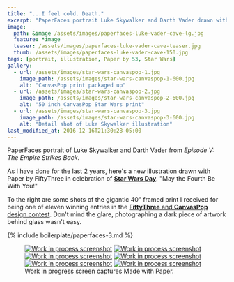 ```yaml
---
title: "...I feel cold. Death."
excerpt: "PaperFaces portrait Luke Skywalker and Darth Vader drawn with Paper by 53 on an iPad."
image: 
  path: &image /assets/images/paperfaces-luke-vader-cave-lg.jpg 
  feature: *image
  teaser: /assets/images/paperfaces-luke-vader-cave-teaser.jpg
  thumb: /assets/images/paperfaces-luke-vader-cave-150.jpg
tags: [portrait, illustration, Paper by 53, Star Wars]
gallery:
  - url: /assets/images/star-wars-canvaspop-1.jpg
    image_path: /assets/images/star-wars-canvaspop-1-600.jpg
    alt: "CanvasPop print packaged up"
  - url: /assets/images/star-wars-canvaspop-2.jpg
    image_path: /assets/images/star-wars-canvaspop-2-600.jpg
    alt: "50 inch CanvasPop Star Wars print"
  - url: /assets/images/star-wars-canvaspop-3.jpg
    image_path: /assets/images/star-wars-canvaspop-3-600.jpg
    alt: "Detail shot of Luke Skywalker illustration"
last_modified_at: 2016-12-16T21:30:28-05:00
---
```


PaperFaces portrait of Luke Skywalker and Darth Vader from *Episode V: The Empire Strikes Back*.

As I have done for the last 2 years, here's a new illustration drawn with Paper by FiftyThree in celebration of [**Star Wars Day**](http://www.starwars.com/may-the-4th). "May the Fourth Be With You!"

To the right are some shots of the gigantic 40\" framed print I received for being one of eleven winning entries in the [**FiftyThree** and **CanvasPop** design contest](http://blog.fiftythree.com/canvaspop-design-contest-winners). Don't mind the glare, photographing a dark piece of artwork behind glass wasn't easy.

{% include boilerplate/paperfaces-3.md %}

<figure class="third">
	<a href="{{ site.url }}/assets/images/paperfaces-luke-vader-cave-process-1-lg.jpg"><img src="{{ site.url }}/assets/images/paperfaces-luke-vader-cave-process-1-600.jpg" alt="Work in process screenshot"></a>
	<a href="{{ site.url }}/assets/images/paperfaces-luke-vader-cave-process-3-lg.jpg"><img src="{{ site.url }}/assets/images/paperfaces-luke-vader-cave-process-3-600.jpg" alt="Work in process screenshot"></a>
	<a href="{{ site.url }}/assets/images/paperfaces-luke-vader-cave-process-4-lg.jpg"><img src="{{ site.url }}/assets/images/paperfaces-luke-vader-cave-process-4-600.jpg" alt="Work in process screenshot"></a>
	<a href="{{ site.url }}/assets/images/paperfaces-luke-vader-cave-process-5-lg.jpg"><img src="{{ site.url }}/assets/images/paperfaces-luke-vader-cave-process-5-600.jpg" alt="Work in process screenshot"></a>
	<a href="{{ site.url }}/assets/images/paperfaces-luke-vader-cave-process-6-lg.jpg"><img src="{{ site.url }}/assets/images/paperfaces-luke-vader-cave-process-6-600.jpg" alt="Work in process screenshot"></a>
  <a href="{{ site.url }}/assets/images/paperfaces-luke-vader-cave-process-7-lg.jpg"><img src="{{ site.url }}/assets/images/paperfaces-luke-vader-cave-process-7-600.jpg" alt="Work in process screenshot"></a>
	<figcaption>Work in progress screen captures Made with Paper.</figcaption>
</figure>


